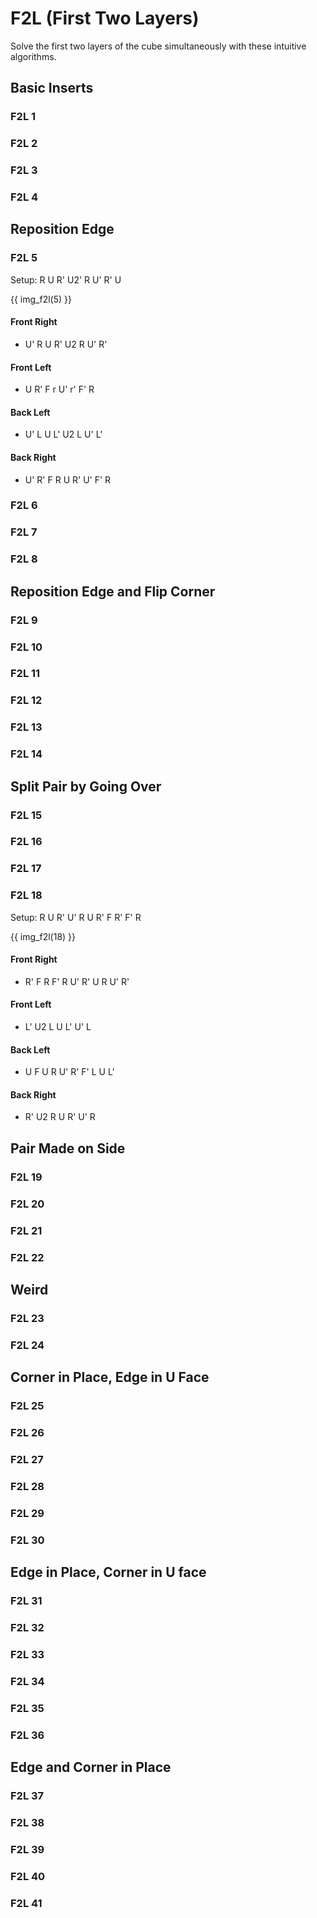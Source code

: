 # F2L (First Two Layers)

Solve the first two layers of the cube simultaneously with these intuitive algorithms.

## Basic Inserts

### F2L 1

### F2L 2

### F2L 3

### F2L 4

## Reposition Edge

### F2L 5

Setup: R U R' U2' R U' R' U

{{ img_f2l(5) }}

#### Front Right

- U' R U R' U2 R U' R'

#### Front Left

- U R' F r U' r' F' R

#### Back Left

- U' L U L' U2 L U' L'

#### Back Right

- U' R' F R U R' U' F' R

### F2L 6

### F2L 7

### F2L 8

## Reposition Edge and Flip Corner

### F2L 9

### F2L 10

### F2L 11

### F2L 12

### F2L 13

### F2L 14

## Split Pair by Going Over

### F2L 15

### F2L 16

### F2L 17

### F2L 18

Setup: R U R' U' R U R' F R' F' R

{{ img_f2l(18) }}

#### Front Right

- R' F R F' R U' R' U R U' R'

#### Front Left

- L' U2 L U L' U' L

#### Back Left

- U F U R U' R' F' L U L'

#### Back Right

- R' U2 R U R' U' R

## Pair Made on Side

### F2L 19

### F2L 20

### F2L 21

### F2L 22

## Weird

### F2L 23

### F2L 24

## Corner in Place, Edge in U Face

### F2L 25

### F2L 26

### F2L 27

### F2L 28

### F2L 29

### F2L 30

## Edge in Place, Corner in U face

### F2L 31

### F2L 32

### F2L 33

### F2L 34

### F2L 35

### F2L 36

## Edge and Corner in Place

### F2L 37

### F2L 38

### F2L 39

### F2L 40

### F2L 41
